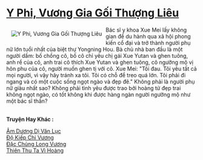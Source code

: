 <a href="https://truyentiki.com/y-phi-vuong-gia-goi-thuong-lieu.33876/" title="Y Phi, Vương Gia Gối Thượng Liêu"><h1>Y Phi, Vương Gia Gối Thượng Liêu</h1></a><div style="display:table"><img align="right" style="float: left; padding: 10px;" src="https://truyentiki.com/a/img/str/src/33876.jpg" alt="Y Phi, Vương Gia Gối Thượng Liêu">Bác sĩ y khoa Xue Mei lấy không gian để du hành qua xã hội phong kiến ​​cổ đại và trở thành người phụ nữ lớn tuổi nhất của biệt thự Yongning Hou. Bà chủ nhà ban đầu là một người dấm: bố chồng cô, bố cô chỉ yêu chị gái Xue Yutan và ghen tuông, anh rể của cô, anh trai cô thích Xue Yutan và ghen tuông, cô ngưỡng mộ vị hôn phu của cô, người muốn ghen tị với cô. Xue Mei: "Tôi đau. Tôi yêu tất cả mọi người, vì vậy hãy tránh xa tôi. Tôi có chỗ để treo quá lớn. Tôi phải đi ngang và có một cuộc sống ngọt ngào và đẹp đẽ." Không phải là người phụ nữ giàu nhất sao? Không phải tình yêu được trao bởi hoàng tử đẹp trai không ngọt ngào, có tốt không khi được hàng ngàn người ngưỡng mộ như một bác sĩ thần?</div><p><br><b>Truyện Hay Khác :</b></p><a href="https://truyentiki.com/am-duong-di-van-luc.33875/" alt="Âm Dương Dị Văn Lục">Âm Dương Dị Văn Lục</a><br/><a href="https://github.com/nownovels/top500/tree/master/truyenhay/33908/" alt="Độ Kiếp Chi Vương">Độ Kiếp Chi Vương</a><br/><a href="https://github.com/nownovels/top500/tree/master/truyenhay/33944/" alt="Đặc Chủng Long Vương">Đặc Chủng Long Vương</a><br/><a href="https://truyentiki.wordpress.com/2020/06/08/thien-thu-ta-vi-hoang/" alt="Thiên Thu Ta Vì Hoàng">Thiên Thu Ta Vì Hoàng</a><br/>
